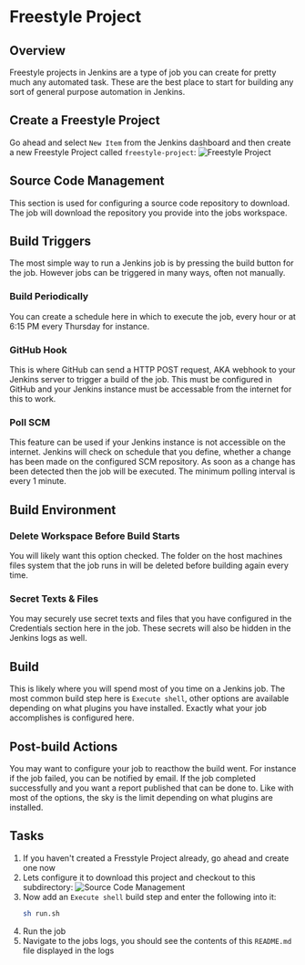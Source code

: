# Freestyle Project
## Overview
Freestyle projects in Jenkins are a type of job you can create for pretty much any automated task.
These are the best place to start for building any sort of general purpose automation in Jenkins.
## Create a Freestyle Project
Go ahead and select `New Item` from the Jenkins dashboard and then create a new Freestyle Project called `freestyle-project`:
![Freestyle Project](https://i.imgur.com/qGGXAKX.png)
## Source Code Management
This section is used for configuring a source code repository to download.
The job will download the repository you provide into the jobs workspace.
## Build Triggers
The most simple way to run a Jenkins job is by pressing the build button for the job.
However jobs can be triggered in many ways, often not manually.
### Build Periodically
You can create a schedule here in which to execute the job, every hour or at 6:15 PM every Thursday for instance.
### GitHub Hook
This is where GitHub can send a HTTP POST request, AKA webhook to your Jenkins server to trigger a build of the job.
This must be configured in GitHub and your Jenkins instance must be accessable from the internet for this to work.
### Poll SCM
This feature can be used if your Jenkins instance is not accessible on the internet.
Jenkins will check on schedule that you define, whether a change has been made on the configured SCM repository.
As soon as a change has been detected then the job will be executed.
The minimum polling interval is every 1 minute.
## Build Environment
### Delete Workspace Before Build Starts
You will likely want this option checked.
The folder on the host machines files system that the job runs in will be deleted before building again every time.
### Secret Texts & Files
You may securely use secret texts and files that you have configured in the Credentials section here in the job.
These secrets will also be hidden in the Jenkins logs as well.
## Build
This is likely where you will spend most of you time on a Jenkins job.
The most common build step here is `Execute shell`, other options are available depending on what plugins you have installed.
Exactly what your job accomplishes is configured here.
## Post-build Actions
You may want to configure your job to reacthow the build went.
For instance if the job failed, you can be notified by email.
If the job completed successfully and you want a report published that can be done to.
Like with most of the options, the sky is the limit depending on what plugins are installed.
## Tasks
1. If you haven't created a Fresstyle Project already, go ahead and create one now
2. Lets configure it to download this project and checkout to this subdirectory:
    ![Source Code Management](https://i.imgur.com/6itMbjh.png)
3. Now add an `Execute shell` build step and enter the following into it:
    ```bash
    sh run.sh
    ```
4. Run the job
5. Navigate to the jobs logs, you should see the contents of this `README.md` file displayed in the logs
